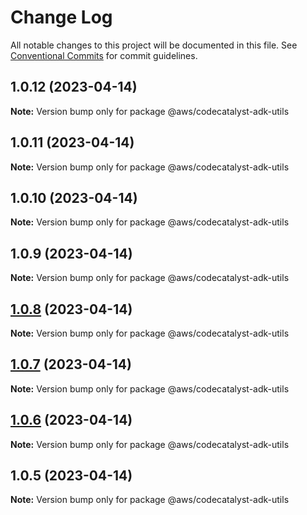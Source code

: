 # Change Log

All notable changes to this project will be documented in this file.
See [Conventional Commits](https://conventionalcommits.org) for commit guidelines.

## 1.0.12 (2023-04-14)

**Note:** Version bump only for package @aws/codecatalyst-adk-utils





## 1.0.11 (2023-04-14)

**Note:** Version bump only for package @aws/codecatalyst-adk-utils





## 1.0.10 (2023-04-14)

**Note:** Version bump only for package @aws/codecatalyst-adk-utils





## 1.0.9 (2023-04-14)

**Note:** Version bump only for package @aws/codecatalyst-adk-utils





## [1.0.8](https://github.com/aws/actions-dev-kit/compare/v1.0.7...v1.0.8) (2023-04-14)

**Note:** Version bump only for package @aws/codecatalyst-adk-utils





## [1.0.7](https://github.com/aws/actions-dev-kit/compare/v1.0.6...v1.0.7) (2023-04-14)

**Note:** Version bump only for package @aws/codecatalyst-adk-utils





## [1.0.6](https://github.com/aws/actions-dev-kit/compare/v1.0.5...v1.0.6) (2023-04-14)

**Note:** Version bump only for package @aws/codecatalyst-adk-utils





## 1.0.5 (2023-04-14)

**Note:** Version bump only for package @aws/codecatalyst-adk-utils
